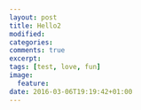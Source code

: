 ```yaml
---
layout: post
title: Hello2
modified:
categories: 
comments: true
excerpt:
tags: [test, love, fun]
image:
  feature:
date: 2016-03-06T19:19:42+01:00
---
```


